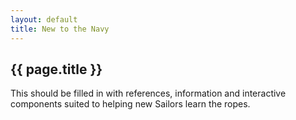```yaml
---
layout: default
title: New to the Navy
---
```

## {{ page.title }}

This should be filled in with references, information and interactive components suited to helping
new Sailors learn the ropes.
